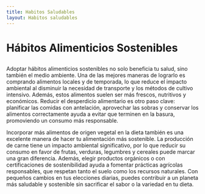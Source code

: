 ```yaml
---
title: Habitos Saludables
layout: Habitos saludables
---
```


# Hábitos Alimenticios Sostenibles
##
Adoptar hábitos alimenticios sostenibles no solo beneficia tu salud, sino también el medio ambiente.
Una de las mejores maneras de lograrlo es comprando alimentos locales y de temporada, lo que reduce
el impacto ambiental al disminuir la necesidad de transporte y los métodos de cultivo intensivo.
Además, estos alimentos suelen ser más frescos, nutritivos y económicos. Reducir el desperdicio
alimentario es otro paso clave: planificar las comidas con antelación, aprovechar las sobras y
conservar los alimentos correctamente ayuda a evitar que terminen en la basura, promoviendo un
consumo más responsable.

Incorporar más alimentos de origen vegetal en la dieta también es una excelente manera
de hacer tu alimentación más sostenible. La producción de carne tiene un impacto ambiental
significativo, por lo que reducir su consumo en favor de frutas, verduras, legumbres y
cereales puede marcar una gran diferencia. Además, elegir productos orgánicos o con certificaciones
de sostenibilidad ayuda a fomentar prácticas agrícolas responsables, que respetan tanto el suelo 
como los recursos naturales. Con pequeños cambios en tus elecciones diarias, puedes contribuir 
a un planeta más saludable y sostenible sin sacrificar el sabor o la variedad en tu dieta.
